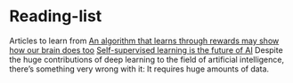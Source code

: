 # Reading-list
Articles to learn from
[An algorithm that learns through rewards may show how our brain does too](https://www.technologyreview.com/s/615054/deepmind-ai-reiforcement-learning-reveals-dopamine-neurons-in-brain/?utm_medium=tr_social&utm_campaign=site_visitor.unpaid.engagement&utm_source=Twitter#Echobox=1580224507)
[Self-supervised learning is the future of AI](https://thenextweb.com/neural/2020/04/05/self-supervised-learning-is-the-future-of-ai-syndication/)
Despite the huge contributions of deep learning to the field of artificial intelligence, there’s something very wrong with it: It requires huge amounts of data.
